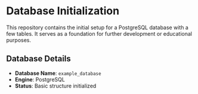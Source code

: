 # Database Initialization

This repository contains the initial setup for a PostgreSQL database with a few tables. It serves as a foundation for further development or educational purposes.

## Database Details

- **Database Name**: `example_database`
- **Engine**: PostgreSQL
- **Status**: Basic structure initialized
<!--
## Tables

### `teams`

Stores team details:

- `team_id` (SERIAL, Primary Key)
- `name` (VARCHAR(50), UNIQUE)

### `games`

Stores game details:

- `game_id` (SERIAL, Primary Key)
- `round` (INT)
- `author_id` (INTEGER, Foreign Key → `authors.id`)
- `published_date` (DATE)
-->
